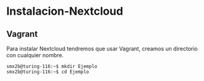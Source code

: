 # Instalacion-Nextcloud
## Vagrant
Para instalar Nextcloud tendremos que usar Vagrant, creamos un directorio con cualquier nombre.
```console
smx2b@turing-116:~$ mkdir Ejemplo
smx2b@turing-116:~$ cd Ejemplo
```